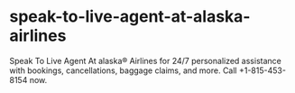 # speak-to-live-agent-at-alaska-airlines
Speak To Live Agent At alaska® Airlines for 24/7 personalized assistance with bookings, cancellations, baggage claims, and more. Call +1-815-453-8154 now.
